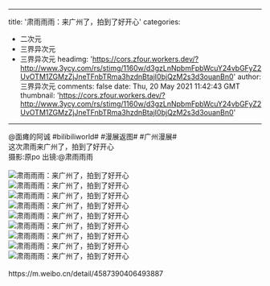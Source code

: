 
---
title: '肃雨雨雨：来广州了，拍到了好开心'
categories: 
 - 二次元
 - 三界异次元
 - 三界异次元
headimg: 'https://cors.zfour.workers.dev/?http://www.3ycy.com/rs/stimg/1160w/d3gzLnNpbmFpbWcuY24vbGFyZ2UvOTM1ZGMzZjJneTFnbTRma3hzdnBtajI0bjQzM2s3d3ouanBn0'
author: 三界异次元
comments: false
date: Thu, 20 May 2021 11:42:43 GMT
thumbnail: 'https://cors.zfour.workers.dev/?http://www.3ycy.com/rs/stimg/1160w/d3gzLnNpbmFpbWcuY24vbGFyZ2UvOTM1ZGMzZjJneTFnbTRma3hzdnBtajI0bjQzM2s3d3ouanBn0'
---

<div>   
@面瘫的阿诚 #bilibiliworld# #漫展返图# #广州漫展#<br>
这次肃雨来广州了，拍到了好开心<br>
摄影:原po 出镜:@肃雨雨雨<br>
<br>
<img src="https://cors.zfour.workers.dev/?http://www.3ycy.com/rs/stimg/1160w/d3gzLnNpbmFpbWcuY24vbGFyZ2UvOTM1ZGMzZjJneTFnbTRma3hzdnBtajI0bjQzM2s3d3ouanBn0" alt="肃雨雨雨：来广州了，拍到了好开心" title="肃雨雨雨：来广州了，拍到了好开心" referrerpolicy="no-referrer"><br>
<img src="https://cors.zfour.workers.dev/?http://www.3ycy.com/rs/stimg/1160w/d3gxLnNpbmFpbWcuY24vbGFyZ2UvOTM1ZGMzZjJneTFnbTRmbDUyYnBjajI0bjQzM2tlOGsuanBn0" alt="肃雨雨雨：来广州了，拍到了好开心" title="肃雨雨雨：来广州了，拍到了好开心" referrerpolicy="no-referrer"><br>
<img src="https://cors.zfour.workers.dev/?http://www.3ycy.com/rs/stimg/1160w/d3g0LnNpbmFpbWcuY24vbGFyZ2UvOTM1ZGMzZjJneTFnbTRmbGJoc2RyajI0bjQzM2tiMnAuanBn0" alt="肃雨雨雨：来广州了，拍到了好开心" title="肃雨雨雨：来广州了，拍到了好开心" referrerpolicy="no-referrer"><br>
<img src="https://cors.zfour.workers.dev/?http://www.3ycy.com/rs/stimg/1160w/d3gzLnNpbmFpbWcuY24vbGFyZ2UvOTM1ZGMzZjJneTFnbTRmbGdwcjNqajIzb3kyZmQ0cXkuanBn0" alt="肃雨雨雨：来广州了，拍到了好开心" title="肃雨雨雨：来广州了，拍到了好开心" referrerpolicy="no-referrer"><br>
<img src="https://cors.zfour.workers.dev/?http://www.3ycy.com/rs/stimg/1160w/d3gyLnNpbmFpbWcuY24vbGFyZ2UvOTM1ZGMzZjJneTFnbTRmbG5yZGhoajIzM2s0bjQ0cjkuanBn0" alt="肃雨雨雨：来广州了，拍到了好开心" title="肃雨雨雨：来广州了，拍到了好开心" referrerpolicy="no-referrer"><br>
<img src="https://cors.zfour.workers.dev/?http://www.3ycy.com/rs/stimg/1160w/d3gyLnNpbmFpbWcuY24vbGFyZ2UvOTM1ZGMzZjJneTFnbTRmbHUwaTRyajIybjI0bjQ3d3cuanBn0" alt="肃雨雨雨：来广州了，拍到了好开心" title="肃雨雨雨：来广州了，拍到了好开心" referrerpolicy="no-referrer"><br>
<img src="https://cors.zfour.workers.dev/?http://www.3ycy.com/rs/stimg/1160w/d3gxLnNpbmFpbWcuY24vbGFyZ2UvOTM1ZGMzZjJneTFnbTRmbTBiM2kwajIzM2s0Y3piMnAuanBn0" id="contentImage7" alt="肃雨雨雨：来广州了，拍到了好开心" title="肃雨雨雨：来广州了，拍到了好开心" referrerpolicy="no-referrer"><br>
<img src="https://cors.zfour.workers.dev/?http://www.3ycy.com/rs/stimg/1160w/d3gxLnNpbmFpbWcuY24vbGFyZ2UvOTM1ZGMzZjJneTFnbTRmbTZlbDRyajIybzQ0bjQ0cjQuanBn0" id="contentImage8" alt="肃雨雨雨：来广州了，拍到了好开心" title="肃雨雨雨：来广州了，拍到了好开心" referrerpolicy="no-referrer"><br>
<img src="https://cors.zfour.workers.dev/?http://www.3ycy.com/rs/stimg/1160w/d3g0LnNpbmFpbWcuY24vbGFyZ2UvOTM1ZGMzZjJneTFnbTRmbWQ4c21zajI0bjQzM2s0cjYuanBn0" id="contentImage9" alt="肃雨雨雨：来广州了，拍到了好开心" title="肃雨雨雨：来广州了，拍到了好开心" referrerpolicy="no-referrer"><br>
<br>
https://m.weibo.cn/detail/4587390406493887<br>

    
</div>
            
